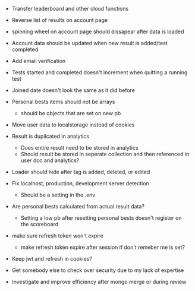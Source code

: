- Transfer leaderboard and other cloud functions
- Reverse list of results on account page
- spinning wheel on account page should dissapear after data is loaded
- Account data should be updated when new result is added/test completed
- Add email verification
- Tests started and completed doesn't increment when quitting a running test
- Joined date doesn't look the same as it did before
- Personal bests items should not be arrays
  - should be objects that are set on new pb
- Move user data to localstorage instead of cookies
- Result is duplicated in analytics
  - Does entire result need to be stored in analytics
  - Should result be stored in seperate collection and then referenced in user doc and analytics?
- Loader should hide after tag is added, deleted, or edited
- Fix localhost, production, development server detection

  - Should be a setting in the .env

- Are personal bests calculated from actual result data?
  - Setting a low pb after resetting personal bests doesn't register on the scoreboard
- make sure refresh token won't expire
  - make refresh token expire after session if don't remeber me is set?
- Keep jwt and refresh in cookies?

- Get somebody else to check over security due to my lack of expertise

- Investigate and improve efficiency after mongo merge or during review
